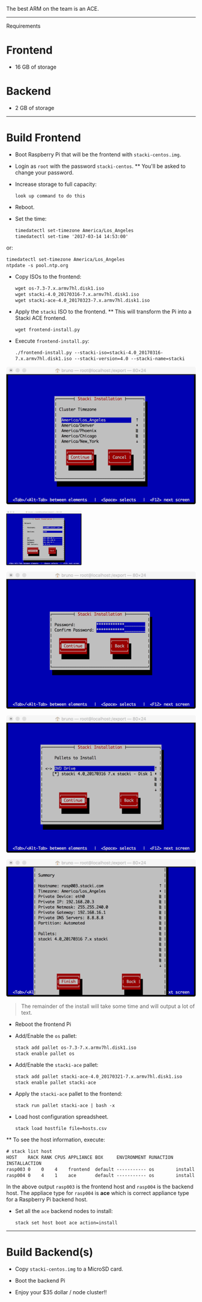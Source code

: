The best ARM on the team is an ACE.

---

Requirements

# Frontend

* 16 GB of storage

# Backend

* 2 GB of storage

---

# Build Frontend

* Boot Raspberry Pi that will be the frontend with `stacki-centos.img`.

* Login as `root` with the password `stacki-centos`.
** You'll be asked to change your password.

* Increase storage to full capacity:

   ```
   look up command to do this
   ```

* Reboot.

* Set the time:

  ```
  timedatectl set-timezone America/Los_Angeles
  timedatectl set-time '2017-03-14 14:53:00'
  ```

or:

  ```
  timedatectl set-timezone America/Los_Angeles
  ntpdate -s pool.ntp.org
  ```

* Copy ISOs to the frontend:

  ```
  wget os-7.3-7.x.armv7hl.disk1.iso
  wget stacki-4.0_20170316-7.x.armv7hl.disk1.iso
  wget stacki-ace-4.0_20170323-7.x.armv7hl.disk1.iso
  ```

* Apply the ``stacki`` ISO to the frontend.
** This will transform the Pi into a Stacki ACE frontend.

  ```
  wget frontend-install.py
  ```

* Execute `frontend-install.py`:

  ```
  ./frontend-install.py --stacki-iso=stacki-4.0_20170316-7.x.armv7hl.disk1.iso --stacki-version=4.0 --stacki-name=stacki
  ```

![Screen 1](doc/screen-1.png)

<img src="doc/screen-2.png" width="200">

![Screen 3](doc/screen-3.png)

![Screen 4](doc/screen-4.png)

![Screen 5](doc/screen-5.png)

> The remainder of the install will take some time and will output a lot of
text.

* Reboot the frontend Pi

* Add/Enable the `os` pallet:

  ```
  stack add pallet os-7.3-7.x.armv7hl.disk1.iso
  stack enable pallet os
  ```

* Add/Enable the `stacki-ace` pallet:

  ```
  stack add pallet stacki-ace-4.0_20170321-7.x.armv7hl.disk1.iso
  stack enable pallet stacki-ace
  ```

* Apply the `stacki-ace` pallet to the frontend:

  ```
  stack run pallet stacki-ace | bash -x
  ```

* Load host configuration spreadsheet.

  ```
  stack load hostfile file=hosts.csv
  ```

** To see the host information, execute:

  ```
  # stack list host
  HOST    RACK RANK CPUS APPLIANCE BOX     ENVIRONMENT RUNACTION INSTALLACTION
  rasp003 0    0    4    frontend  default ----------- os        install      
  rasp004 0    4    1    ace       default ----------- os        install
  ```

In the above output `rasp003` is the frontend host and `rasp004` is the
backend host.
The appliace type for `rasp004` is **ace** which is correct appliance type
for a Raspberry Pi backend host.

* Set all the `ace` backend nodes to install:

  ```
  stack set host boot ace action=install
  ```

---

# Build Backend(s)

* Copy `stacki-centos.img` to a MicroSD card.

* Boot the backend Pi

* Enjoy your $35 dollar / node cluster!!

